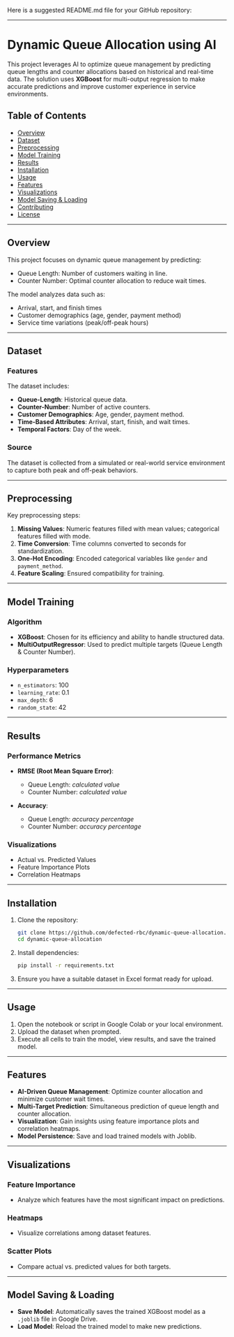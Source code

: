 Here is a suggested README.md file for your GitHub repository:

---

# Dynamic Queue Allocation using AI

This project leverages AI to optimize queue management by predicting queue lengths and counter allocations based on historical and real-time data. The solution uses **XGBoost** for multi-output regression to make accurate predictions and improve customer experience in service environments.

## Table of Contents

* [Overview](#overview)
* [Dataset](#dataset)
* [Preprocessing](#preprocessing)
* [Model Training](#model-training)
* [Results](#results)
* [Installation](#installation)
* [Usage](#usage)
* [Features](#features)
* [Visualizations](#visualizations)
* [Model Saving & Loading](#model-saving--loading)
* [Contributing](#contributing)
* [License](#license)

---

## Overview

This project focuses on dynamic queue management by predicting:

* Queue Length: Number of customers waiting in line.
* Counter Number: Optimal counter allocation to reduce wait times.

The model analyzes data such as:

* Arrival, start, and finish times
* Customer demographics (age, gender, payment method)
* Service time variations (peak/off-peak hours)

---

## Dataset

### Features

The dataset includes:

* **Queue-Length**: Historical queue data.
* **Counter-Number**: Number of active counters.
* **Customer Demographics**: Age, gender, payment method.
* **Time-Based Attributes**: Arrival, start, finish, and wait times.
* **Temporal Factors**: Day of the week.

### Source

The dataset is collected from a simulated or real-world service environment to capture both peak and off-peak behaviors.

---

## Preprocessing

Key preprocessing steps:

1. **Missing Values**: Numeric features filled with mean values; categorical features filled with mode.
2. **Time Conversion**: Time columns converted to seconds for standardization.
3. **One-Hot Encoding**: Encoded categorical variables like `gender` and `payment_method`.
4. **Feature Scaling**: Ensured compatibility for training.

---

## Model Training

### Algorithm

* **XGBoost**: Chosen for its efficiency and ability to handle structured data.
* **MultiOutputRegressor**: Used to predict multiple targets (Queue Length & Counter Number).

### Hyperparameters

* `n_estimators`: 100
* `learning_rate`: 0.1
* `max_depth`: 6
* `random_state`: 42

---

## Results

### Performance Metrics

* **RMSE (Root Mean Square Error)**:

  * Queue Length: *calculated value*
  * Counter Number: *calculated value*
* **Accuracy**:

  * Queue Length: *accuracy percentage*
  * Counter Number: *accuracy percentage*

### Visualizations

* Actual vs. Predicted Values
* Feature Importance Plots
* Correlation Heatmaps

---

## Installation

1. Clone the repository:

   ```bash
   git clone https://github.com/defected-rbc/dynamic-queue-allocation.git
   cd dynamic-queue-allocation
   ```

2. Install dependencies:

   ```bash
   pip install -r requirements.txt
   ```

3. Ensure you have a suitable dataset in Excel format ready for upload.

---

## Usage

1. Open the notebook or script in Google Colab or your local environment.
2. Upload the dataset when prompted.
3. Execute all cells to train the model, view results, and save the trained model.

---

## Features

* **AI-Driven Queue Management**: Optimize counter allocation and minimize customer wait times.
* **Multi-Target Prediction**: Simultaneous prediction of queue length and counter allocation.
* **Visualization**: Gain insights using feature importance plots and correlation heatmaps.
* **Model Persistence**: Save and load trained models with Joblib.

---

## Visualizations

### Feature Importance

* Analyze which features have the most significant impact on predictions.

### Heatmaps

* Visualize correlations among dataset features.

### Scatter Plots

* Compare actual vs. predicted values for both targets.

---

## Model Saving & Loading

* **Save Model**: Automatically saves the trained XGBoost model as a `.joblib` file in Google Drive.
* **Load Model**: Reload the trained model to make new predictions.

